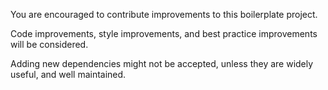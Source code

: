 You are encouraged to contribute improvements to this boilerplate project.

Code improvements, style improvements, and best practice improvements will be considered.

Adding new dependencies might not be accepted, unless they are widely useful, and well maintained.
